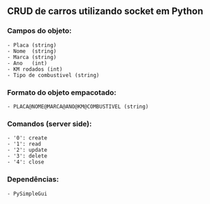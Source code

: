 ## CRUD de carros utilizando socket em Python

### Campos do objeto: <br />
    - Placa (string)
    - Nome  (string) 
    - Marca (string) 
    - Ano   (int) 
    - KM rodados (int)
    - Tipo de combustivel (string) 

### Formato do objeto empacotado: 
    - PLACA@NOME@MARCA@ANO@KM@COMBUSTIVEL (string)

### Comandos (server side): <br />
    - '0': create 
    - '1': read 
    - '2': update 
    - '3': delete 
    - '4': close 

### Dependências: <br />
    - PySimpleGui